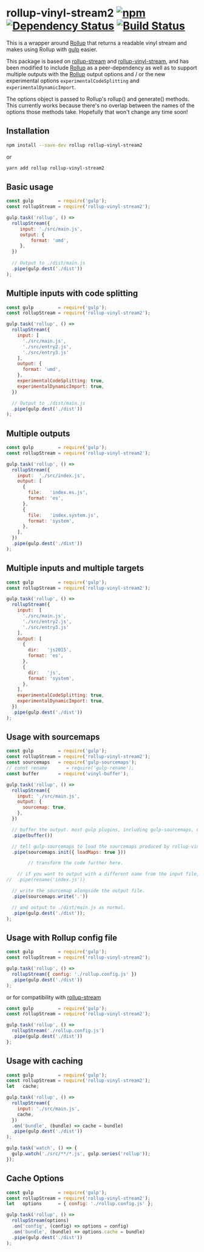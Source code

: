 # rollup-vinyl-stream2 [![npm][npm-image]][npm-url] [![Dependency Status][david-image]][david-url] [![Build Status][travis-image]][travis-url]
This is a wrapper around [Rollup] that returns a readable vinyl stream and
makes using Rollup with [gulp] easier.

This package is based on [rollup-stream] and [rollup-vinyl-stream], and has been
modified to include [Rollup] as a peer-dependency as well as to support
multiple outputs with the [Rollup] output options and / or the new experimental
options `experimentalCodeSplitting` and `experimentalDynamicImport`.

The options object is passed to Rollup's rollup() and generate() methods. This
currently works because there's no overlap between the names of the options
those methods take. Hopefully that won't change any time soon!

## Installation
```bash
npm install --save-dev rollup rollup-vinyl-stream2
```

or

```bash
yarn add rollup rollup-vinyl-stream2
```

## Basic usage
```js
const gulp         = require('gulp');
const rollupStream = require('rollup-vinyl-stream2');

gulp.task('rollup', () => 
  rollupStream({
     input: './src/main.js',
     output: {
         format: 'umd',
     },
  })
  
  // Output to ./dist/main.js
  .pipe(gulp.dest('./dist'))
);
```


## Multiple inputs with code splitting
```js
const gulp         = require('gulp');
const rollupStream = require('rollup-vinyl-stream2');

gulp.task('rollup', () => 
  rollupStream({
    input: [
      './src/main.js',
      './src/entry2.js',
      './src/entry3.js'
    ],
    output: {
      format: 'umd',
    },
    experimentalCodeSplitting: true,
    experimentalDynamicImport: true,
  })

  // Output to ./dist/main.js
  .pipe(gulp.dest('./dist'))
);
```

## Multiple outputs
```js
const gulp         = require('gulp');
const rollupStream = require('rollup-vinyl-stream2');

gulp.task('rollup', () =>
  rollupStream({
    input:  './src/index.js',
    output: [
      {
        file:   'index.es.js',
        format: 'es',
      },
      {
        file:   'index.system.js',
        format: 'system',
      },
    ],
  })
  .pipe(gulp.dest('./dist'))
);
```

## Multiple inputs and multiple targets
```js
const gulp         = require('gulp');
const rollupStream = require('rollup-vinyl-stream2');

gulp.task('rollup', () =>
  rollupStream({
    input:  [
      './src/main.js',
      './src/entry2.js',
      './src/entry3.js'
    ],
    output: [
      {
        dir:   'js2015',
        format: 'es',
      },
      {
        dir:   'js',
        format: 'system',
      },
    ],
    experimentalCodeSplitting: true,
    experimentalDynamicImport: true,
  })
  .pipe(gulp.dest('./dist'))
);
```

## Usage with sourcemaps
```js
const gulp         = require('gulp');
const rollupStream = require('rollup-vinyl-stream2');
const sourcemaps   = require('gulp-sourcemaps');
// const rename       = require('gulp-rename');
const buffer       = require('vinyl-buffer');

gulp.task('rollup', () =>
  rollupStream({
    input: './src/main.js',
    output: {
      sourcemap: true,
    },
  })

  // buffer the output. most gulp plugins, including gulp-sourcemaps, don't support streams.
  .pipe(buffer())

  // tell gulp-sourcemaps to load the sourcemaps produced by rollup-vinyl-stream2.
  .pipe(sourcemaps.init({ loadMaps: true }))

        // transform the code further here.

    // if you want to output with a different name from the input file, use gulp-rename here.
//  .pipe(rename('index.js'))

  // write the sourcemap alongside the output file.
  .pipe(sourcemaps.write('.'))

  // and output to ./dist/main.js as normal.
  .pipe(gulp.dest('./dist'));
);
```

## Usage with Rollup config file
```js
const gulp         = require('gulp');
const rollupStream = require('rollup-vinyl-stream2');

gulp.task('rollup', () =>
  rollupStream({ config: './rollup.config.js' })
  .pipe(gulp.dest('./dist'))
);
```

or for compatibility with [rollup-stream]

```js
const gulp         = require('gulp');
const rollupStream = require('rollup-vinyl-stream2');

gulp.task('rollup', () =>
  rollupStream('./rollup.config.js')
  .pipe(gulp.dest('./dist'))
};
```

## Usage with caching
```js
const gulp         = require('gulp');
const rollupStream = require('rollup-vinyl-stream2');
let   cache;

gulp.task('rollup', () => 
  rollupStream({
    input: './src/main.js',
    cache,
  })
  .on('bundle', (bundle) => cache = bundle)
  .pipe(gulp.dest('./dist'))
);

gulp.task('watch', () => {
  gulp.watch('./src/**/*.js', gulp.series('rollup'));
});
```

## Cache Options

```js
const gulp         = require('gulp');
const rollupStream = require('rollup-vinyl-stream2');
let   options      = { config: './rollup.config.js' };

gulp.task('rollup', () =>
  rollupStream(options)
  .on('config', (config) => options = config)
  .on('bundle', (bundle) => options.cache = bundle)
  .pipe(gulp.dest('./dist'))
);
```


[npm-url]: https://npmjs.org/package/rollup-vinyl-stream2
[npm-image]: https://img.shields.io/npm/v/rollup-stream.svg
[david-url]: https://david-dm.org/Garbanas/rollup-vinyl-stream2
[david-image]: https://img.shields.io/david/Garbanas/rollup-vinyl-stream2/master.svg
[travis-url]: https://travis-ci.org/Garbanas/rollup-vinyl-stream2
[travis-image]: https://img.shields.io/travis/Garbanas/rollup-vinyl-stream2/master.svg

[Rollup]: https://www.npmjs.com/package/rollup
[gulp]: http://gulpjs.com/
[rollup-stream]: https://github.com/Permutatrix/rollup-stream
[rollup-vinyl-stream]: https://github.com/AdamHerrmann/rollup-vinyl-stream